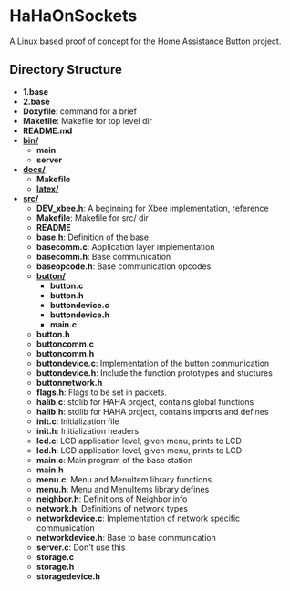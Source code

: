 # HaHaOnSockets

A Linux based proof of concept for the Home Assistance Button 	project.

## Directory Structure

- **1.base**
- **2.base**
- **Doxyfile**: command for a brief
- **Makefile**: Makefile for top level dir
- **README.md**
- **[bin/](bin)**
   - **main**
   - **server**
- **[docs/](docs)**
   - **Makefile**
   - **[latex/](docs/latex)**
- **[src/](src)**
   - **DEV_xbee.h**: A beginning for Xbee implementation, reference
   - **Makefile**: Makefile for src/ dir
   - **README**
   - **base.h**: Definition of the base
   - **basecomm.c**: Application layer implementation
   - **basecomm.h**: Base communication
   - **baseopcode.h**: Base communication opcodes.
   - **[button/](src/button)**
      - **button.c**
      - **button.h**
      - **buttondevice.c**
      - **buttondevice.h**
      - **main.c**
   - **button.h**
   - **buttoncomm.c**
   - **buttoncomm.h**
   - **buttondevice.c**: Implementation of the button communication
   - **buttondevice.h**: Include the function prototypes and stuctures
   - **buttonnetwork.h**
   - **flags.h**: Flags to be set in packets.
   - **halib.c**: stdlib for HAHA project, contains global functions
   - **halib.h**: stdlib for HAHA project, contains imports and defines
   - **init.c**: Initialization file
   - **init.h**: Initialization headers
   - **lcd.c**: LCD application level, given menu, prints to LCD
   - **lcd.h**: LCD application level, given menu, prints to LCD
   - **main.c**: Main program of the base station
   - **main.h**
   - **menu.c**: Menu and MenuItem library functions
   - **menu.h**: Menu and MenuItems library defines
   - **neighbor.h**: Definitions of Neighbor info
   - **network.h**: Definitions of network types
   - **networkdevice.c**: Implementation of network specific communication
   - **networkdevice.h**: Base to base communication
   - **server.c**: Don't use this
   - **storage.c**
   - **storage.h**
   - **storagedevice.h**
